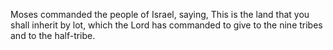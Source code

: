 Moses commanded the people of Israel, saying, This is the land that you shall inherit by lot, which the Lord has commanded to give to the nine tribes and to the half-tribe.
